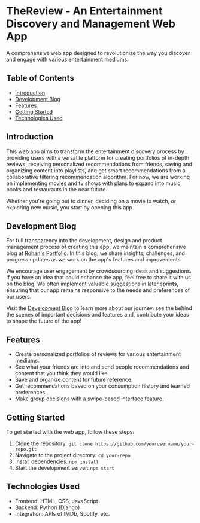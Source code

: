 # TheReview - An Entertainment Discovery and Management Web App

A comprehensive web app designed to revolutionize the way you discover and engage with various entertainment mediums.

## Table of Contents
- [Introduction](#introduction)
- [Development Blog](#development-blog)
- [Features](#features)
- [Getting Started](#getting-started)
- [Technologies Used](#technologies-used)

## Introduction

This web app aims to transform the entertainment discovery process by providing users with a versatile platform for creating portfolios of in-depth reviews, receiving personalized recommendations from friends, saving and organizing content into playlists, and get smart recommendations from a collaborative filtering recommendation algorithm. For now, we are working on implementing movies and tv shows with plans to expand into music, books and restaurauts in the near future.

Whether you're going out to dinner, deciding on a movie to watch, or exploring new music, you start by opening this app. 


## Development Blog

For full transparency into the development, design and product management process of creating this app, we maintain a comprehensive blog at [Rohan's Portfolio](https://rohansportfolio.com). In this blog, we share insights, challenges, and progress updates as we work on the app's features and improvements.

We encourage user engagement by crowdsourcing ideas and suggestions. If you have an idea that could enhance the app, feel free to share it with us on the blog. We often implement valuable suggestions in later sprints, ensuring that our app remains responsive to the needs and preferences of our users.

Visit the [Development Blog](https://rohansportfolio.com) to learn more about our journey, see the behind the scenes of important decisions and features and, contribute your ideas to shape the future of the app!


## Features

- Create personalized portfolios of reviews for various entertainment mediums.
- See what your friends are into and send people recommendations and content that you think they would like
- Save and organize content for future reference.
- Get recommendations based on your consumption history and learned preferences. 
- Make group decisions with a swipe-based interface feature.

## Getting Started

To get started with the web app, follow these steps:

1. Clone the repository: `git clone https://github.com/yourusername/your-repo.git`
2. Navigate to the project directory: `cd your-repo`
3. Install dependencies: `npm install`
4. Start the development server: `npm start`

   
## Technologies Used

- Frontend: HTML, CSS, JavaScript
- Backend: Python (Django)
- Integration: APIs of IMDb, Spotify, etc.
